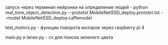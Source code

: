 запуск через терминал нейронки на определение людей - python real_time_object_detection.py --prototxt MobileNetSSD_deploy.prototxt.txt --model MobileNetSSD_deploy.caffemodel

test_motors.py - функции поворота моторов через raspberry pi 4

main.py и lanes.py - cv для поиска зеленого цвета
